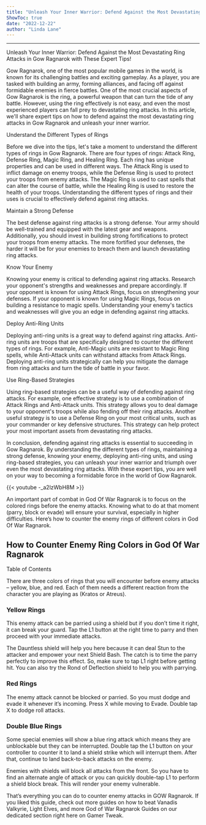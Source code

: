 ```yaml
---
title: "Unleash Your Inner Warrior: Defend Against the Most Devastating Ring Attacks in Gow Ragnarok with These Expert Tips!"
ShowToc: true 
date: "2022-12-22"
author: "Linda Lane"
---
```

*****
Unleash Your Inner Warrior: Defend Against the Most Devastating Ring Attacks in Gow Ragnarok with These Expert Tips!

Gow Ragnarok, one of the most popular mobile games in the world, is known for its challenging battles and exciting gameplay. As a player, you are tasked with building an army, forming alliances, and facing off against formidable enemies in fierce battles. One of the most crucial aspects of Gow Ragnarok is the ring, a powerful weapon that can turn the tide of any battle. However, using the ring effectively is not easy, and even the most experienced players can fall prey to devastating ring attacks. In this article, we'll share expert tips on how to defend against the most devastating ring attacks in Gow Ragnarok and unleash your inner warrior.

Understand the Different Types of Rings

Before we dive into the tips, let's take a moment to understand the different types of rings in Gow Ragnarok. There are four types of rings: Attack Ring, Defense Ring, Magic Ring, and Healing Ring. Each ring has unique properties and can be used in different ways. The Attack Ring is used to inflict damage on enemy troops, while the Defense Ring is used to protect your troops from enemy attacks. The Magic Ring is used to cast spells that can alter the course of battle, while the Healing Ring is used to restore the health of your troops. Understanding the different types of rings and their uses is crucial to effectively defend against ring attacks.

Maintain a Strong Defense

The best defense against ring attacks is a strong defense. Your army should be well-trained and equipped with the latest gear and weapons. Additionally, you should invest in building strong fortifications to protect your troops from enemy attacks. The more fortified your defenses, the harder it will be for your enemies to breach them and launch devastating ring attacks.

Know Your Enemy

Knowing your enemy is critical to defending against ring attacks. Research your opponent's strengths and weaknesses and prepare accordingly. If your opponent is known for using Attack Rings, focus on strengthening your defenses. If your opponent is known for using Magic Rings, focus on building a resistance to magic spells. Understanding your enemy's tactics and weaknesses will give you an edge in defending against ring attacks.

Deploy Anti-Ring Units

Deploying anti-ring units is a great way to defend against ring attacks. Anti-ring units are troops that are specifically designed to counter the different types of rings. For example, Anti-Magic units are resistant to Magic Ring spells, while Anti-Attack units can withstand attacks from Attack Rings. Deploying anti-ring units strategically can help you mitigate the damage from ring attacks and turn the tide of battle in your favor.

Use Ring-Based Strategies

Using ring-based strategies can be a useful way of defending against ring attacks. For example, one effective strategy is to use a combination of Attack Rings and Anti-Attack units. This strategy allows you to deal damage to your opponent's troops while also fending off their ring attacks. Another useful strategy is to use a Defense Ring on your most critical units, such as your commander or key defensive structures. This strategy can help protect your most important assets from devastating ring attacks.

In conclusion, defending against ring attacks is essential to succeeding in Gow Ragnarok. By understanding the different types of rings, maintaining a strong defense, knowing your enemy, deploying anti-ring units, and using ring-based strategies, you can unleash your inner warrior and triumph over even the most devastating ring attacks. With these expert tips, you are well on your way to becoming a formidable force in the world of Gow Ragnarok.

{{< youtube -_a2lzWbH8M >}} 



An important part of combat in God Of War Ragnarok is to focus on the colored rings before the enemy attacks. Knowing what to do at that moment (parry, block or evade) will ensure your survival, especially in higher difficulties. Here’s how to counter the enemy rings of different colors in God Of War Ragnarok.
 
## How to Counter Enemy Ring Colors in God Of War Ragnarok
 

 
Table of Contents
 
There are three colors of rings that you will encounter before enemy attacks – yellow, blue, and red. Each of them needs a different reaction from the character you are playing as (Kratos or Atreus).
 
### Yellow Rings
 
This enemy attack can be parried using a shield but if you don’t time it right, it can break your guard. Tap the L1 button at the right time to parry and then proceed with your immediate attacks.
 
The Dauntless shield will help you here because it can deal Stun to the attacker and empower your next Shield Bash. The catch is to time the parry perfectly to improve this effect. So, make sure to tap L1 right before getting hit. You can also try the Rond of Deflection shield to help you with parrying.
 
### Red Rings
 
The enemy attack cannot be blocked or parried. So you must dodge and evade it whenever it’s incoming. Press X while moving to Evade. Double tap X to dodge roll attacks.
 
### Double Blue Rings
 
Some special enemies will show a blue ring attack which means they are unblockable but they can be interrupted. Double tap the L1 button on your controller to counter it to land a shield strike which will interrupt them. After that, continue to land back-to-back attacks on the enemy.
 
Enemies with shields will block all attacks from the front. So you have to find an alternate angle of attack or you can quickly double-tap L1 to perform a shield block break. This will render your enemy vulnerable.
 
That’s everything you can do to counter enemy attacks in GOW Ragnarok. If you liked this guide, check out more guides on how to beat Vanadis Valkyrie, Light Elves, and more God of War Ragnarok Guides on our dedicated section right here on Gamer Tweak.




